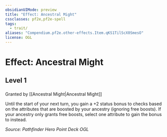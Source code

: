 ```yaml
---
obsidianUIMode: preview
title: "Effect: Ancestral Might"
cssclasses: pf2e,pf2e-spell
tags:
  - trait/
aliases: "Compendium.pf2e.other-effects.Item.qKS1TilScX0SmesO"
license: OGL
---
```

# Effect: Ancestral Might
## Level 1
### 






Granted by [[Ancestral Might|Ancestral Might]]

Until the start of your next turn, you gain a +2 status bonus to checks based on the attributes that are boosted by your ancestry (ignoring free boosts). If your ancestry only grants free boosts, select one attribute to gain the bonus to instead.

*Source: Pathfinder Hero Point Deck*
*OGL*